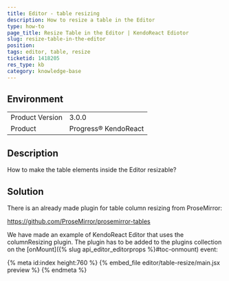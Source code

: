```yaml
---
title: Editor - table resizing
description: How to resize a table in the Editor
type: how-to
page_title: Resize Table in the Editor | KendoReact Ediotor
slug: resize-table-in-the-editor
position:
tags: editor, table, resize
ticketid: 1418205
res_type: kb
category: knowledge-base
---
```


## Environment
<table>
	<tbody>
		<tr>
			<td>Product Version</td>
			<td>3.0.0</td>
		</tr>
		<tr>
			<td>Product</td>
			<td>Progress® KendoReact</td>
		</tr>
	</tbody>
</table>


## Description
How to make the table elements inside the Editor resizable?

## Solution
There is an already made plugin for table column resizing from ProseMirror:

https://github.com/ProseMirror/prosemirror-tables

We have made an example of KendoReact Editor that uses the columnResizing plugin. The plugin has to be added to the plugins collection on the [onMount]({% slug api_editor_editorprops %}#toc-onmount) event:

{% meta id:index height:760 %}
{% embed_file editor/table-resize/main.jsx preview %}
{% endmeta %}